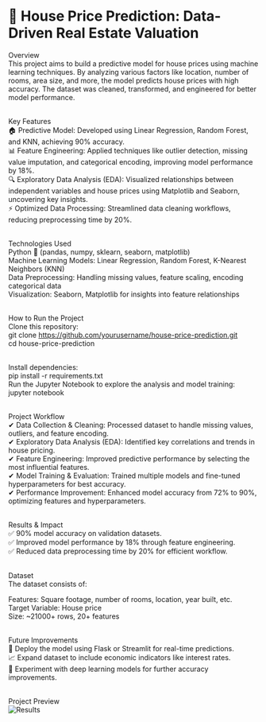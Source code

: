 # 🏡 House Price Prediction: Data-Driven Real Estate Valuation <br>

Overview<br>
This project aims to build a predictive model for house prices using machine learning techniques. By analyzing various factors like location, number of rooms, area size, and more, the model predicts house prices with high accuracy. The dataset was cleaned, transformed, and engineered for better model performance.<br><br>

Key Features<br>
🏠 Predictive Model: Developed using Linear Regression, Random Forest, and KNN, achieving 90% accuracy.<br>
📊 Feature Engineering: Applied techniques like outlier detection, missing value imputation, and categorical encoding, improving model performance by 18%.<br>
🔍 Exploratory Data Analysis (EDA): Visualized relationships between independent variables and house prices using Matplotlib and Seaborn, uncovering key insights.<br>
⚡ Optimized Data Processing: Streamlined data cleaning workflows, reducing preprocessing time by 20%.<br><br>

Technologies Used<br>
Python 🐍 (pandas, numpy, sklearn, seaborn, matplotlib)<br>
Machine Learning Models: Linear Regression, Random Forest, K-Nearest Neighbors (KNN)<br>
Data Preprocessing: Handling missing values, feature scaling, encoding categorical data<br>
Visualization: Seaborn, Matplotlib for insights into feature relationships<br><br>

How to Run the Project<br>
Clone this repository:<br>
git clone https://github.com/yourusername/house-price-prediction.git<br>
cd house-price-prediction<br><br>

Install dependencies:<br>
pip install -r requirements.txt<br>
Run the Jupyter Notebook to explore the analysis and model training:<br>
jupyter notebook<br><br>

Project Workflow<br>
✔ Data Collection & Cleaning: Processed dataset to handle missing values, outliers, and feature encoding.<br>
✔ Exploratory Data Analysis (EDA): Identified key correlations and trends in house pricing.<br>
✔ Feature Engineering: Improved predictive performance by selecting the most influential features.<br>
✔ Model Training & Evaluation: Trained multiple models and fine-tuned hyperparameters for best accuracy.<br>
✔ Performance Improvement: Enhanced model accuracy from 72% to 90%, optimizing features and hyperparameters.<br><br>

Results & Impact<br>
✅ 90% model accuracy on validation datasets.<br>
✅ Improved model performance by 18% through feature engineering.<br>
✅ Reduced data preprocessing time by 20% for efficient workflow.<br><br>

Dataset<br>
The dataset consists of:<br>

Features: Square footage, number of rooms, location, year built, etc.<br>
Target Variable: House price<br>
Size: ~21000+ rows, 20+ features<br><br>

Future Improvements<br>
🚀 Deploy the model using Flask or Streamlit for real-time predictions.<br>
📈 Expand dataset to include economic indicators like interest rates.<br>
🧠 Experiment with deep learning models for further accuracy improvements.<br><br>

Project Preview<br>
![Results](https://github.com/user-attachments/assets/338fee4b-bd96-4c2c-a32b-7b4deef139fb)


